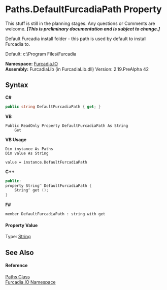# Paths.DefaultFurcadiaPath Property 
This stuff is still in the planning stages. Any questions or Comments are welcome. _**\[This is preliminary documentation and is subject to change.\]**_

Default Furcadia install folder - this path is used by default to install Furcadia to. 

 Default: c:\Program Files\Furcadia

**Namespace:**&nbsp;<a href="N_Furcadia_IO">Furcadia.IO</a><br />**Assembly:**&nbsp;FurcadiaLib (in FurcadiaLib.dll) Version: 2.19.PreAlpha 42

## Syntax

**C#**<br />
``` C#
public string DefaultFurcadiaPath { get; }
```

**VB**<br />
``` VB
Public ReadOnly Property DefaultFurcadiaPath As String
	Get
```

**VB Usage**<br />
``` VB Usage
Dim instance As Paths
Dim value As String

value = instance.DefaultFurcadiaPath

```

**C++**<br />
``` C++
public:
property String^ DefaultFurcadiaPath {
	String^ get ();
}
```

**F#**<br />
``` F#
member DefaultFurcadiaPath : string with get

```


#### Property Value
Type: <a href="http://msdn2.microsoft.com/en-us/library/s1wwdcbf" target="_blank">String</a>

## See Also


#### Reference
<a href="T_Furcadia_IO_Paths">Paths Class</a><br /><a href="N_Furcadia_IO">Furcadia.IO Namespace</a><br />